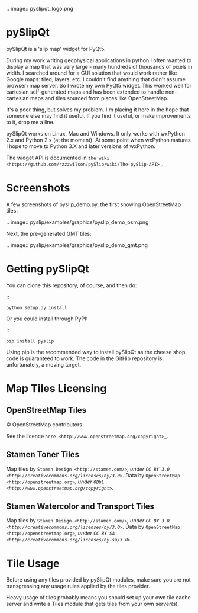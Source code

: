 .. image:: pyslipqt_logo.png

pySlipQt
========

pySlipQt is a 'slip map' widget for PyQt5.

During my work writing geophysical applications in python I often wanted to
display a map that was very large - many hundreds of thousands of pixels in
width.  I searched around for a GUI solution that would work rather like Google
maps: tiled, layers, etc.  I couldn't find anything that didn't assume
browser+map server.  So I wrote my own PyQt5 widget.  This worked well for
cartesian self-generated maps and has been extended to handle non-cartesian
maps and tiles sourced from places like OpenStreetMap.

It's a poor thing, but solves my problem.  I'm placing it here in the hope that
someone else may find it useful.  If you find it useful, or make improvements
to it, drop me a line.

pySlipQt works on Linux, Mac and Windows.  It only works with wxPython 2.x and
Python 2.x (at the moment).  At some point when wxPython matures I hope to
move to Python 3.X and later versions of wxPython.

The widget API is documented in
`the wiki <https://github.com/rzzzwilson/pySlip/wiki/The-pySlip-API>`_.

Screenshots
===========

A few screenshots of pyslip_demo.py, the first showing OpenStreetMap tiles:

.. image:: pyslip/examples/graphics/pyslip_demo_osm.png

Next, the pre-generated GMT tiles:

.. image:: pyslip/examples/graphics/pyslip_demo_gmt.png

Getting pySlipQt
================

You can clone this repository, of course, and then do:

::

    python setup.py install

Or you could install through PyPI:

::

    pip install pyslip

Using pip is the recommended way to install pySlipQt as the cheese shop code
is guaranteed to work.  The code in the GitHib repository is, unfortunately,
a moving target.

Map Tiles Licensing
===================

OpenStreetMap Tiles
-------------------

© OpenStreetMap contributors

See the licence `here <http://www.openstreetmap.org/copyright>`_.

Stamen Toner Tiles
------------------

Map tiles by `Stamen Design <http://stamen.com/>`_, under
`CC BY 3.0 <http://creativecommons.org/licenses/by/3.0>`_.  Data by
`OpenStreetMap <http://openstreetmap.org>`_, under
`ODbL <http://www.openstreetmap.org/copyright>`_.

Stamen Watercolor and Transport Tiles
-------------------------------------

Map tiles by `Stamen Design <http://stamen.com/>`_, under
`CC BY 3.0 <http://creativecommons.org/licenses/by/3.0>`_.  Data by
`OpenStreetMap <http://openstreetmap.org>`_, under
`CC BY SA <http://creativecommons.org/licenses/by-sa/3.0>`_.

Tile Usage
==========

Before using any tiles provided by pySlipQt modules, make sure you are not
transgressing any usage rules applied by the tiles provider.

Heavy usage of tiles probably means you should set up your own tile cache
server and write a Tiles module that gets tiles from your own server(s).
